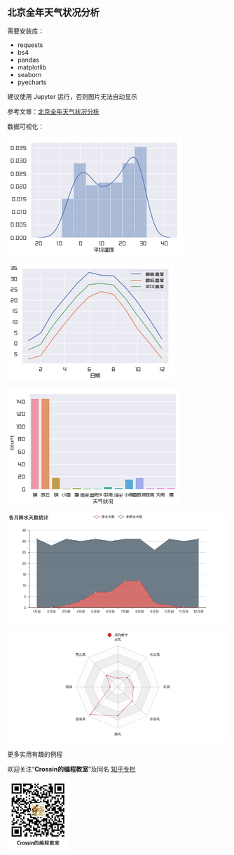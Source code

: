 ## 北京全年天气状况分析

需要安装库：

* requests
* bs4
* pandas
* matplotlib
* seaborn
* pyecharts

建议使用 Jupyter 运行，否则图片无法自动显示

参考文章：[北京全年天气状况分析](https://mp.weixin.qq.com/s/UbcGqbCLSqRagksT6a82hQ)

数据可视化：

![](1.png)

![](4.png)

![](2.png)

![](3.png)

![](5.png)

更多实用有趣的例程

欢迎关注“**Crossin的编程教室**”及同名 [知乎专栏](https://zhuanlan.zhihu.com/crossin)

![crossincode](../crossin-logo.png)
